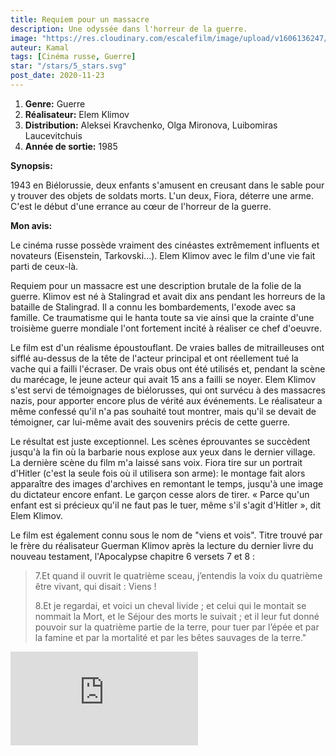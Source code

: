 ```yaml
---
title: Requiem pour un massacre
description: Une odyssée dans l'horreur de la guerre.
image: "https://res.cloudinary.com/escalefilm/image/upload/v1606136247/requiem.jpg"
auteur: Kamal
tags: [Cinéma russe, Guerre]
star: "/stars/5_stars.svg"
post_date: 2020-11-23
---
```


1. **Genre:** Guerre
2. **Réalisateur:** Elem Klimov
3. **Distribution:** Aleksei Kravchenko, Olga Mironova, Luibomiras Laucevitchuis
4. **Année de sortie:** 1985

**Synopsis:**

1943 en Biélorussie, deux enfants s'amusent en creusant dans le sable pour y trouver des objets de soldats morts. L'un deux, Fiora, déterre une arme. C'est le début d'une errance au cœur de l'horreur de la guerre.

**Mon avis:**

Le cinéma russe possède vraiment des cinéastes extrêmement influents et novateurs (Eisenstein, Tarkovski...). Elem Klimov avec le film d'une vie fait parti de ceux-là.

Requiem pour un massacre est une description brutale de la folie de la guerre.
Klimov est né à Stalingrad et avait dix ans pendant les horreurs de la bataille de Stalingrad. Il a connu les bombardements, l'exode avec sa famille.
Ce traumatisme qui le hanta toute sa vie ainsi que la crainte d'une troisième guerre mondiale l'ont fortement incité à réaliser ce chef d'oeuvre.

Le film est d'un réalisme époustouflant. De vraies balles de mitrailleuses ont sifflé au-dessus de la tête de l'acteur principal et ont réellement tué la vache qui a failli l'écraser. De vrais obus ont été utilisés et, pendant la scène du marécage, le jeune acteur qui avait 15 ans a failli se noyer.
Elem Klimov s'est servi de témoignages de biélorusses, qui ont survécu à des massacres nazis, pour apporter encore plus de vérité aux événements.
Le réalisateur a même confessé qu'il n'a pas souhaité tout montrer, mais qu'il se devait de témoigner, car lui-même avait des souvenirs précis de cette guerre.

Le résultat est juste exceptionnel. Les scènes éprouvantes se succèdent jusqu'à la fin où la barbarie nous explose aux yeux dans le dernier village.
La dernière scène du film m'a laissé sans voix. Fiora tire sur un portrait d'Hitler (c'est la seule fois où il utilisera son arme): le montage fait alors apparaître des images d'archives en remontant le temps, jusqu'à une image du dictateur encore enfant. Le garçon cesse alors de tirer. « Parce qu'un enfant est si précieux qu'il ne faut pas le tuer, même s'il s'agit d'Hitler », dit Elem Klimov.

Le film est également connu sous le nom de "viens et vois". Titre trouvé par le frère du réalisateur Guerman Klimov après la lecture du dernier livre du nouveau testament, l'Apocalypse chapitre 6 versets 7 et 8 :

> 7.Et quand il ouvrit le quatrième sceau, j’entendis la voix du quatrième être vivant, qui disait : Viens !
> 
> 8.Et je regardai, et voici un cheval livide ; et celui qui le montait se nommait la Mort, et le Séjour des morts le suivait ; et il leur fut donné pouvoir sur la quatrième partie de la terre, pour tuer par l’épée et par la famine et par la mortalité et par les bêtes sauvages de la terre."

<div>
<iframe src="https://www.youtube.com/embed/fo8V_Si53b0" frameborder="0" allow="accelerometer; autoplay; clipboard-write; encrypted-media; gyroscope; picture-in-picture" allowfullscreen></iframe>
</div>